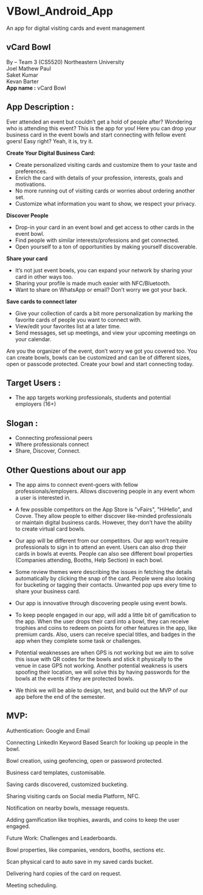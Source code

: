 # VBowl_Android_App
An app for digital visiting cards and event management

## vCard Bowl
By – Team 3 (CS5520) Northeastern University<br/>
Joel Mathew Paul<br/>
Saket Kumar<br/>
Kevan Barter<br/>
**App name :** vCard Bowl
## App Description :
Ever attended an event but couldn’t get a hold of people after? Wondering who is attending this
event? This is the app for you! Here you can drop your business card in the event bowls and start
connecting with fellow event goers! Easy right? Yeah, it is, try it.

**Create Your Digital Business Card:**
* Create personalized visiting cards and customize them to your taste and preferences.
* Enrich the card with details of your profession, interests, goals and motivations.
* No more running out of visiting cards or worries about ordering another set.
* Customize what information you want to show, we respect your privacy.

**Discover People**
* Drop-in your card in an event bowl and get access to other cards in the event bowl.
* Find people with similar interests/professions and get connected.
* Open yourself to a ton of opportunities by making yourself discoverable.

**Share your card**
* It’s not just event bowls, you can expand your network by sharing your card in other
ways too.
* Sharing your profile is made much easier with NFC/Bluetooth.
* Want to share on WhatsApp or email? Don’t worry we got your back.

**Save cards to connect later**
* Give your collection of cards a bit more personalization by marking the favorite cards of
people you want to connect with.
* View/edit your favorites list at a later time.
* Send messages, set up meetings, and view your upcoming meetings on your calendar.

Are you the organizer of the event, don’t worry we got you covered too. You can create bowls,
bowls can be customized and can be of different sizes, open or passcode protected. Create your
bowl and start connecting today.

## Target Users :
* The app targets working professionals, students and potential employers (16+)

## Slogan :
* Connecting professional peers
* Where professionals connect
* Share, Discover, Connect.

## Other Questions about our app
* The app aims to connect event-goers with fellow professionals/employers. Allows
discovering people in any event whom a user is interested in.

* A few possible competitors on the App Store is "vFairs", "HiHello", and Covve. They
allow people to either discover like-minded professionals or maintain digital business
cards. However, they don’t have the ability to create virtual card bowls.

* Our app will be different from our competitors. Our app won’t require professionals to
sign in to attend an event. Users can also drop their cards in bowls at events. People can
also see different bowl properties (Companies attending, Booths, Help Section) in each
bowl.

* Some review themes were describing the issues in fetching the details automatically by
clicking the snap of the card. People were also looking for bucketing or tagging their
contacts. Unwanted pop ups every time to share your business card.

* Our app is innovative through discovering people using event bowls.

* To keep people engaged in our app, will add a little bit of gamification to the app. When
the user drops their card into a bowl, they can receive trophies and coins to redeem on
points for other features in the app, like premium cards. Also, users can receive special
titles, and badges in the app when they complete some task or challenges.

* Potential weaknesses are when GPS is not working but we aim to solve this issue with
QR codes for the bowls and stick it physically to the venue in case GPS not working.
Another potential weakness is users spoofing their location, we will solve this by having
passwords for the bowls at the events if they are protected bowls.

* We think we will be able to design, test, and build out the MVP of our app before the end
of the semester.

## MVP:
Authentication: Google and Email

Connecting LinkedIn
Keyword Based Search for looking up people in the bowl.

Bowl creation, using geofencing, open or password protected.

Business card templates, customisable.

Saving cards discovered, customized bucketing.

Sharing visiting cards on Social media Platform, NFC.

Notification on nearby bowls, message requests.

Adding gamification like trophies, awards, and coins to keep the user engaged.

Future Work:
Challenges and Leaderboards.

Bowl properties, like companies, vendors, booths, sections etc.

Scan physical card to auto save in my saved cards bucket.

Delivering hard copies of the card on request.

Meeting scheduling.
